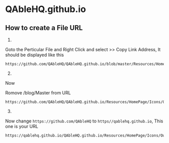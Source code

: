# QAbleHQ.github.io



## How to create a File URL

1. 
Goto the Perticular File and Right Click and select >> Copy Link Address, It should be displayed like this

```
https://github.com/QAbleHQ/QAbleHQ.github.io/blob/master/Resources/HomePage/Icons/OurTestingServices/ApiTesting.svg
```

2.
Now

Romove /blog/Master from URL

```
https://github.com/QAbleHQ/QAbleHQ.github.io/Resources/HomePage/Icons/OurTestingServices/ApiTesting.svg
```


3. 
Now change ` https://github.com/QAbleHQ ` to `https//qablehq.github.io`, This one is your URL

```
https://qablehq.github.io/QAbleHQ.github.io/Resources/HomePage/Icons/OurTestingServices/ApiTesting.svg
```

